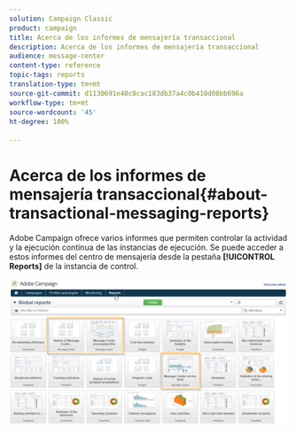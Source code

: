 ```yaml
---
solution: Campaign Classic
product: campaign
title: Acerca de los informes de mensajería transaccional
description: Acerca de los informes de mensajería transaccional
audience: message-center
content-type: reference
topic-tags: reports
translation-type: tm+mt
source-git-commit: d1130691e40c0cac183db37a4c0b410d00bb696a
workflow-type: tm+mt
source-wordcount: '45'
ht-degree: 100%

---
```



# Acerca de los informes de mensajería transaccional{#about-transactional-messaging-reports}

Adobe Campaign ofrece varios informes que permiten controlar la actividad y la ejecución continua de las instancias de ejecución. Se puede acceder a estos informes del centro de mensajería desde la pestaña **[!UICONTROL Reports]** de la instancia de control.

![](assets/messagecenter_reporting_002.png)
